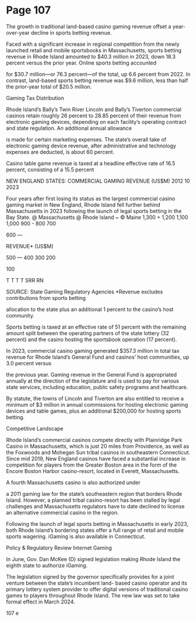 # Page 107

The growth in traditional land-based casino gaming
revenue offset a year-over-year decline in sports betting
revenue.

Faced with a significant increase in regional competition
from the newly launched retail and mobile sportsbooks in
Massachusetts, sports betting revenue in Rhode Island
amounted to $40.3 million in 2023, down 18.3 percent
versus the prior year. Online sports betting accounted

for $30.7 million—or 76.3 percent—of the total, up 6.6
percent from 2022. In contrast, land-based sports betting
revenue was $9.6 million, less than half the prior-year total
of $20.5 million.

Gaming Tax Distribution

Rhode Island’s Bally’s Twin River Lincoln and Bally’s
Tiverton commercial casinos retain roughly 26 percent to
28.85 percent of their revenue from electronic gaming
devices, depending on each facility’s operating contract
and state regulation. An additional annual allowance

is made for certain marketing expenses. The state’s
overall take of electronic gaming device revenue, after
administrative and technology expenses are deducted, is
about 60 percent.

Casino table game revenue is taxed at a headline effective
rate of 16.5 percent, consisting of a 15.5 percent

NEW ENGLAND STATES: COMMERCIAL GAMING
REVENUE (US$M)
2012 10 2023

Four years after first losing its status as the largest
commercial casino gaming market in New England, Rhode
Island fell further behind Massachusetts in 2023 following
the launch of legal sports betting in the Bay State.
@ Massachusetts @ Rhode Island ~ © Maine
1,300 +
1,200
1,100
1,000
900 -
800
700

600 —

REVENUE* (US$M)

500 —
400
300
200

100

T T T T
SRR
RN

SOURCE: State Gaming Regulatory Agencies
*Revenue excludes contributions from sports betting

allocation to the state plus an additional 1 percent to the
casino’s host community.

Sports betting is taxed at an effective rate of 51 percent
with the remaining amount split between the operating
partners of the state lottery (32 percent) and the casino
hosting the sportsbook operation (17 percent).

In 2023, commercial casino gaming generated $357.3
million in total tax revenue for Rhode Island’s General Fund
and casinos’ host communities, up 3.0 percent versus

the previous year. Gaming revenue in the General Fund is
appropriated annually at the direction of the legislature
and is used to pay for various state services, including
education, public safety programs and healthcare.

By statute, the towns of Lincoln and Tiverton are also
entitled to receive a minimum of $3 million in annual
commissions for hosting electronic gaming devices and
table games, plus an additional $200,000 for hosting
sports betting.

Competitive Landscape

Rhode Island’s commercial casinos compete directly with
Plainridge Park Casino in Massachusetts, which is just
20 miles from Providence, as well as the Foxwoods and
Mohegan Sun tribal casinos in southeastern Connecticut.
Since mid 2019, New England casinos have faced a
substantial increase in competition for players from the
Greater Boston area in the form of the Encore Boston
Harbor casino-resort, located in Everett, Massachusetts.

A fourth Massachusetts casino is also authorized under

a 2011 gaming law for the state’s southeastern region
that borders Rhode Island. However, a planned tribal
casino-resort has been stalled by legal challenges and
Massachusetts regulators have to date declined to license
an alternative commercial casino in the region.

Following the launch of legal sports betting in
Massachusetts in early 2023, both Rhode Island’s
bordering states offer a full range of retail and mobile
sports wagering. iGaming is also available in Connecticut.

Policy & Regulatory Review
Internet Gaming

In June, Gov. Dan McKee (D) signed legislation making
Rhode Island the eighth state to authorize iGaming.

The legislation signed by the governor specifically provides
for a joint venture between the state’s incumbent land-
based casino operator and its primary lottery system
provider to offer digital versions of traditional casino games
to players throughout Rhode Island. The new law was set
to take formal effect in March 2024.

107
e
